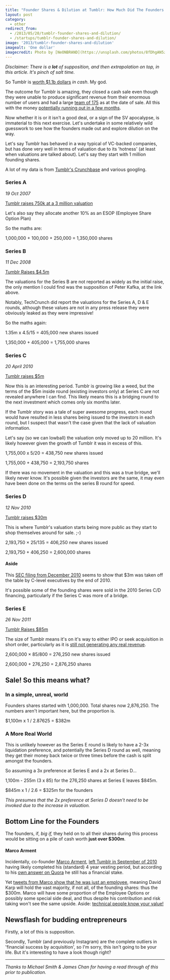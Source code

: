 ```yaml
---
title: "Founder Shares & Dilution at Tumblr: How Much Did The Founders Make?"
layout: post
category:
  - other
redirect_from:
  - /2013/05/20/tumblr-founder-shares-and-dilution/
  - /startups/tumblr-founder-shares-and-dilution/
image: '2013/tumblr-founder-shares-and-dilution'
imagealt: 'One dollar'
imagecredit: Photo by [NeONBRAND](https://unsplash.com/photos/8fDhgAN5zG0) on Unsplash
---
```


_Disclaimer: There is a __lot__ of supposition, and then extrapolation on top, in this article. It's pinch of salt time._

So Tumblr is [worth $1.1b dollars](http://online.wsj.com/article/SB10001424127887324787004578493130789235150.html?mod=WSJ_hps_LEFTTopStories) _in cash_. My god.

The outcome for Tumblr is amazing, they closed a cash sale even though they were unable to produce significant revenue from their enormous number of users and had a large [team of 175](http://en.wikipedia.org/wiki/Tumblr) as at the date of sale. All this with the money [potentially running out in a few months](http://techcrunch.com/2013/05/17/tumblr-is-not-impressed/).

Now whether it is or it isn't a good deal, or a sign of the SV apocalypse, is immaterial to this next exercise. Let's undertake in some relatively wild guesswork to see how the founders made out and explore dilution on the way.

Let's say Tumblr has behaved in a way typical of VC-backed companies, but has done very well in terms of valuation due to its 'hotness' (at least when valuations are talked about). Let's say they start with 1 million founding shares.

A lot of my data is from [Tumblr's Crunchbase](http://www.crunchbase.com/company/tumblr) and various googling.

### Series A

_19 Oct 2007_

[Tumblr raises 750k at a 3 million valuation](http://www.businessinsider.com/2007/10/tumblr-funded-750k-vimeo)

Let's also say they allocate another 10% as an ESOP (Employee Share Option Plan)

So the maths are:

1,000,000 + 100,000 + 250,000 = 1,350,000 shares

### Series B

_11 Dec 2008_

[Tumblr Raises $4.5m](http://allthingsd.com/20081211/who-said-web-20-was-rip-microblog-tumblr-raises-45-million-expectations/)

The valuations for the Series B are not reported as widely as the initial raise, the only mention I could find was the supposition of Peter Kafka, at the link above.

Notably, TechCrunch did report the valuations for the Series A, D & E rounds, although these values are not in any press release they were obviously leaked as they were impressive!

So the maths again:

1.35m x 4.5/15 = 405,000 new shares issued

1,350,000 + 405,000 = 1,755,000 shares

### Series C

_20 April 2010_

[Tumblr raises $5m](http://allthingsd.com/20100420/tumblr-raises-another-5-million-from-spark-and-union-square-now-it-wants-your-money/)

Now this is an interesting period. Tumblr is growing like a weed, but the terms of the $5m inside round (existing investors only) at Series C are not revealed anywhere I can find. This likely means this is a bridging round to the next investment which comes only six months later.

If the Tumblr story was a tale of super awesome progress, each round would have resulted in less shares being issued to the investors in each round, but I suspect that wasn't the case given that the lack of valuation information.

Let's say (so we can lowball) the valuation only moved up to 20 million. It's likely however given the growth of Tumblr it was in excess of this.

1,755,000 x 5/20 = 438,750 new shares issued

1,755,000 + 438,750 = 2,193,750 shares

If there was no movement in the valuation and this was a true bridge, we'll likely never know. It's possible given the investors are the same, it may even have been done on the terms on the series B round for speed.

### Series D

_12 Nov 2010_

[Tumblr raises $30m](http://www.sfgate.com/news/article/Tumblr-s-Crazy-Funding-Round-25-30-Million-At-2456075.php)

This is where Tumblr's valuation starts being more public as they start to shop themselves around for sale. ;-)

2,193,750 × 25/135 = 406,250 new shares issued

2,193,750 + 406,250 = 2,600,000 shares

#### Aside

This [SEC filing from December 2010](http://www.sec.gov/Archives/edgar/data/1419012/000141901210000003/xslFormDX01/primary_doc.xml) seems to show that $3m was taken off the table by C-level executives by the end of 2010.

It's possible some of the founding shares were sold in the 2010 Series C/D financing, particularly if the Series C was more of a bridge.

### Series E

_26 Nov 2011_

[Tumblr Raises $85m](http://betabeat.com/2011/09/tumblr-raises-an-85-million-series-e/)

The size of Tumblr means it's on it's way to either IPO or seek acquisition in short order, particularly as it is [still not generating any real revenue](http://www.daniellemorrill.com/2013/05/the-3b-exit-tumblr-could-have-had/).

2,600,000 × 85/800 = 276,250 new shares issued

2,600,000 + 276,250 = 2,876,250 shares

## Sale! So this means what?

### In a simple, unreal, world

Founders shares started with 1,000,000. Total shares now 2,876,250. The numbers aren't important here, but the proportion is.

$1,100m x 1 / 2.87625 = $382m

### A More Real World

This is unlikely however as the Series E round is likely to have a 2-3x liquidation preference, and potentially the Series D round as well, meaning they get their money back twice or three times before the cash is split amongst the founders.

So assuming a 3x preference at Series E and a 2x at Series D...

1,100m - 255m (3 x 85) for the 276,250 shares at Series E leaves $845m.

$845m x 1 / 2.6 = $325m for the founders

_This presumes that the 2x preference at Series D doesn't need to be invoked due to the increase in valuation._

## Bottom Line for the Founders

The founders, if, _big if,_ they held on to all their shares during this process would be sitting on a pile of cash worth **just over $300m**.

#### Marco Arment

Incidentally, co-founder [Marco Arment](http://www.marco.org), [left Tumblr in September of 2010](http://www.marco.org/2010/09/21/job-transition) having likely completed his (standard) 4 year vesting period, but according to his [own answer on Quora](http://www.quora.com/Does-Marco-Arment-still-have-a-financial-stake-in-Tumblr) he still has a financial stake.

Yet [tweets from Marco show that he was just an employee](https://twitter.com/marcoarment/status/335483318311194624), meaning David Karp will hold the vast majority, if not all, of the founding shares: thus the $300m. Marco will have some proportion of the Employee Options or possibly some special side deal, and thus despite his contribution and risk taking won't see the same upside. Aside: [technical people know your value!](/2012/09/11/pay-equity-and-startups/)

## Newsflash for budding entrepreneurs

Firstly, a lot of this is supposition.

Secondly, Tumblr (and previously Instagram) are the complete outliers in 'financial success by acquisition', so I'm sorry, this isn't going to be your life. But it's interesting to have a look though right?

-----

_Thanks to Michael Smith & James Chan for having a read through of this prior to publication._
